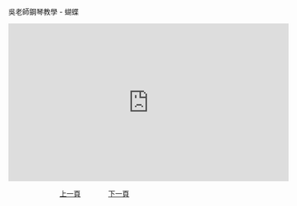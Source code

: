﻿---
keywords: 吳老師鋼琴教學 - 蝴蝶
---
吳老師鋼琴教學 - 蝴蝶

<iframe width="560" height="315" src="https://www.youtube.com/embed/3GhpFwGqYx0" title="蝴蝶" frameborder="0" allow="accelerometer; autoplay; clipboard-write; encrypted-media; gyroscope; picture-in-picture; web-share" allowfullscreen></iframe>

&nbsp;&nbsp;&nbsp;&nbsp;&nbsp;&nbsp;&nbsp;&nbsp;&nbsp;&nbsp;&nbsp;&nbsp;
&nbsp;&nbsp;&nbsp;&nbsp;&nbsp;&nbsp;&nbsp;&nbsp;&nbsp;&nbsp;&nbsp;&nbsp;
[上一頁](T-HappyBirthday)
&nbsp;&nbsp;&nbsp;&nbsp;&nbsp;&nbsp;&nbsp;&nbsp;&nbsp;&nbsp;&nbsp;&nbsp;
[下一頁](T-EdelWeiss)

<!-- Google tag (gtag.js) -->
<script async src="https://www.googletagmanager.com/gtag/js?id=G-SK366WCHW3"></script>
<script>
  window.dataLayer = window.dataLayer || [];
  function gtag(){dataLayer.push(arguments);}
  gtag('js', new Date());

  gtag('config', 'G-SK366WCHW3');
</script>



